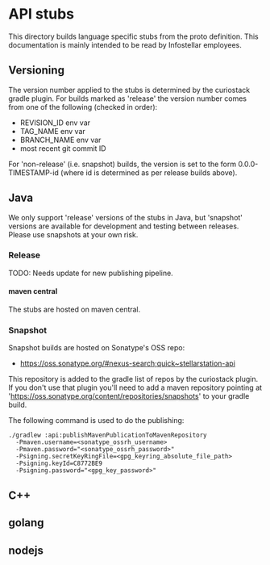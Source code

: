 # API stubs

This directory builds language specific stubs from the proto definition. This documentation is mainly
intended to be read by Infostellar employees.

## Versioning

The version number applied to the stubs is determined by the curiostack gradle plugin. For
builds marked as 'release' the version number comes from one of the following (checked in
order):

- REVISION_ID env var
- TAG_NAME env var
- BRANCH_NAME env var
- most recent git commit ID

For 'non-release' (i.e. snapshot)  builds, the version is set to the form
0.0.0-TIMESTAMP-id (where id is determined as per release builds above).

## Java

We only support 'release' versions of the stubs in Java, but 'snapshot' versions are available
for development and testing between releases. Please use snapshots at your own risk.

### Release

TODO: Needs update for new publishing pipeline.

#### maven central

The stubs are hosted on maven central.

### Snapshot

Snapshot builds are hosted on Sonatype's OSS repo:

- https://oss.sonatype.org/#nexus-search;quick~stellarstation-api

This repository is added to the gradle list of repos by the curiostack plugin. If you don't use that
plugin you'll need to add a maven repository pointing at 'https://oss.sonatype.org/content/repositories/snapshots'
to your gradle build.

The following command is used to do the publishing:

```
./gradlew :api:publishMavenPublicationToMavenRepository
  -Pmaven.username=<sonatype_ossrh_username>
  -Pmaven.password="<sonatype_ossrh_password>"
  -Psigning.secretKeyRingFile=<gpg_keyring_absolute_file_path>
  -Psigning.keyId=C8772BE9
  -Psigning.password="<gpg_key_password>"
```

## C++
## golang
## nodejs

